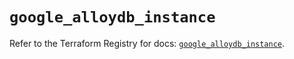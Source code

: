 # `google_alloydb_instance`

Refer to the Terraform Registry for docs: [`google_alloydb_instance`](https://registry.terraform.io/providers/hashicorp/google-beta/5.43.1/docs/resources/google_alloydb_instance).
